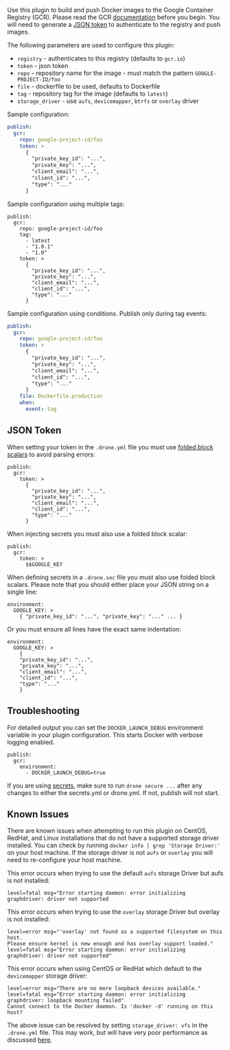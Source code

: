 Use this plugin to build and push Docker images to the Google Container Registry (GCR). Please read the GCR [documentation](https://cloud.google.com/container-registry/) before you begin. You will need to generate a [JSON token](https://developers.google.com/console/help/new/#serviceaccounts) to authenticate to the registry and push images.

The following parameters are used to configure this plugin:

* `registry` - authenticates to this registry (defaults to `gcr.io`)
* `token` - json token
* `repo` - repository name for the image - must match the pattern `GOOGLE-PROJECT-ID/foo`
* `file` - dockerfile to be used, defaults to Dockerfile
* `tag` - repository tag for the image (defaults to `latest`)
* `storage_driver` - use `aufs`, `devicemapper`, `btrfs` or `overlay` driver

Sample configuration:

```yaml
publish:
  gcr:
    repo: google-project-id/foo
    token: >
      {
        "private_key_id": "...",
        "private_key": "...",
        "client_email": "...",
        "client_id": "...",
        "type": "..."
      }
```

Sample configuration using multiple tags:

```
publish:
  gcr:
    repo: google-project-id/foo
    tag:
      - latest
      - "1.0.1"
      - "1.0"
    token: >
      {
        "private_key_id": "...",
        "private_key": "...",
        "client_email": "...",
        "client_id": "...",
        "type": "..."
      }
```

Sample configuration using conditions. Publish only during tag events:

```yaml
publish:
  gcr:
    repo: google-project-id/foo
    token: >
      {
        "private_key_id": "...",
        "private_key": "...",
        "client_email": "...",
        "client_id": "...",
        "type": "..."
      }
    file: Dockerfile.production
    when:
      event: tag
```

## JSON Token

When setting your token in the `.drone.yml` file you must use [folded block scalars](http://www.yaml.org/spec/1.2/spec.html#id2796251) to avoid parsing errors:

```
publish:
  gcr:
    token: >
      {
        "private_key_id": "...",
        "private_key": "...",
        "client_email": "...",
        "client_id": "...",
        "type": "..."
      }
```

When injecting secrets you must also use a folded block scalar:

```
publish:
  gcr:
    token: >
      $$GOOGLE_KEY
```

When defining secrets in a `.drone.sec` file you must also use folded block scalars. Please note that you should either place your JSON string on a single line:

```
environment:
  GOOGLE_KEY: >
    { "private_key_id": "...", "private_key": "..." ... }

```

Or you must ensure all lines have the exact same indentation:

```
environment:
  GOOGLE_KEY: >
    {
    "private_key_id": "...",
    "private_key": "...",
    "client_email": "...",
    "client_id": "...",
    "type": "..."
    }

```

## Troubleshooting

For detailed output you can set the `DOCKER_LAUNCH_DEBUG` environment variable in your plugin configuration. This starts Docker with verbose logging enabled.

```
publish:
  gcr:
    environment:
      - DOCKER_LAUNCH_DEBUG=true
```

If you are using [secrets](http://readme.drone.io/usage/secrets/), make sure to run `drone secure ...` after any changes to either the secrets.yml or drone.yml. If not, publish will not start.

## Known Issues

There are known issues when attempting to run this plugin on CentOS, RedHat, and Linux installations that do not have a supported storage driver installed. You can check by running `docker info | grep 'Storage Driver:'` on your host machine. If the storage driver is not `aufs` or `overlay` you will need to re-configure your host machine.

This error occurs when trying to use the default `aufs` storage Driver but aufs is not installed:

```
level=fatal msg="Error starting daemon: error initializing graphdriver: driver not supported
```

This error occurs when trying to use the `overlay` storage Driver but overlay is not installed:

```
level=error msg="'overlay' not found as a supported filesystem on this host.
Please ensure kernel is new enough and has overlay support loaded."
level=fatal msg="Error starting daemon: error initializing graphdriver: driver not supported"
```

This error occurs when using CentOS or RedHat which default to the `devicemapper` storage driver:

```
level=error msg="There are no more loopback devices available."
level=fatal msg="Error starting daemon: error initializing graphdriver: loopback mounting failed"
Cannot connect to the Docker daemon. Is 'docker -d' running on this host?
```

The above issue can be resolved by setting `storage_driver: vfs` in the `.drone.yml` file. This may work, but will have very poor performance as discussed [here](https://github.com/rancher/docker-from-scratch/issues/20).
